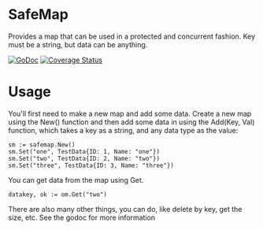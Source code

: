# SafeMap #
Provides a map that can be used in a protected and concurrent fashion.  Key must
be a string, but data can be anything.

[![GoDoc](https://godoc.org/github.com/emperorcow/safemap?status.svg)](http://godoc.org/github.com/emperorcow/safemap)
[![Coverage Status](https://coveralls.io/repos/emperorcow/safemap/badge.svg?branch=master)](https://coveralls.io/r/emperorcow/safemap?branch=master)

# Usage #
You'll first need to make a new map and add some data.  Create a new map using the New() function and then add some data in using the Add(Key, Val) function, which takes a key as a string, and any data type as the value:
```
sm := safemap.New()
sm.Set("one", TestData{ID: 1, Name: "one"})
sm.Set("two", TestData{ID: 2, Name: "two"})
sm.Set("three", TestData{ID: 3, Name: "three"})
```

You can get data from the map using Get.   

```
datakey, ok := om.Get("two")

```

There are also many other things, you can do, like delete by key, get the size, etc.  See the godoc for more information

